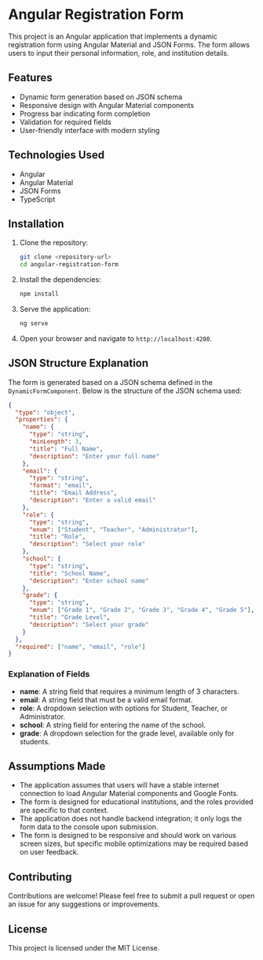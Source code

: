 # Angular Registration Form

This project is an Angular application that implements a dynamic registration form using Angular Material and JSON Forms. The form allows users to input their personal information, role, and institution details.

## Features

- Dynamic form generation based on JSON schema
- Responsive design with Angular Material components
- Progress bar indicating form completion
- Validation for required fields
- User-friendly interface with modern styling

## Technologies Used

- Angular
- Angular Material
- JSON Forms
- TypeScript

## Installation

1. Clone the repository:

   ```bash
   git clone <repository-url>
   cd angular-registration-form
   ```

2. Install the dependencies:

   ```bash
   npm install
   ```

3. Serve the application:

   ```bash
   ng serve
   ```

4. Open your browser and navigate to `http://localhost:4200`.

## JSON Structure Explanation

The form is generated based on a JSON schema defined in the `DynamicFormComponent`. Below is the structure of the JSON schema used:

```json
{
  "type": "object",
  "properties": {
    "name": {
      "type": "string",
      "minLength": 3,
      "title": "Full Name",
      "description": "Enter your full name"
    },
    "email": {
      "type": "string",
      "format": "email",
      "title": "Email Address",
      "description": "Enter a valid email"
    },
    "role": {
      "type": "string",
      "enum": ["Student", "Teacher", "Administrator"],
      "title": "Role",
      "description": "Select your role"
    },
    "school": {
      "type": "string",
      "title": "School Name",
      "description": "Enter school name"
    },
    "grade": {
      "type": "string",
      "enum": ["Grade 1", "Grade 2", "Grade 3", "Grade 4", "Grade 5"],
      "title": "Grade Level",
      "description": "Select your grade"
    }
  },
  "required": ["name", "email", "role"]
}
```

### Explanation of Fields

- **name**: A string field that requires a minimum length of 3 characters.
- **email**: A string field that must be a valid email format.
- **role**: A dropdown selection with options for Student, Teacher, or Administrator.
- **school**: A string field for entering the name of the school.
- **grade**: A dropdown selection for the grade level, available only for students.

## Assumptions Made

- The application assumes that users will have a stable internet connection to load Angular Material components and Google Fonts.
- The form is designed for educational institutions, and the roles provided are specific to that context.
- The application does not handle backend integration; it only logs the form data to the console upon submission.
- The form is designed to be responsive and should work on various screen sizes, but specific mobile optimizations may be required based on user feedback.

## Contributing

Contributions are welcome! Please feel free to submit a pull request or open an issue for any suggestions or improvements.

## License

This project is licensed under the MIT License.
